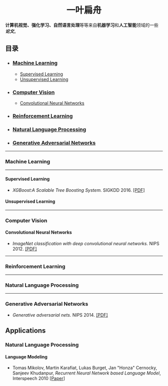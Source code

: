 # <center>一叶扁舟</center>

**计算机视觉、强化学习、自然语言处理**等等来自**机器学习**和**人工智能**领域的一些 ***论文***。

##  目录

 * ### [Machine Learning](#machine-learning)
   - [Supervised Learning](#supervised-learning)
   - [Unsupervised Learning](#unsupervised-learning)
   
 * ### [Computer Vision](#computer-vision)
   - [Convolutional Neural Networks](#convolutional-neural-networks)
   
 * ### [Reinforcement Learning](#reinforcement-learning)
 
 * ### [Natural Language Processing](#natural-Language-processing)
   
 * ### [Generative Adversarial Networks](#generative-adversarial-networks)
  
***

### Machine Learning
----
#### Supervised Learning

* *XGBoost:A Scalable Tree Boosting System.* SIGKDD 2016. [[PDF]](https://arxiv.org/pdf/1603.02754.pdf)

#### Unsupervised Learning

---

### Computer Vision

#### Convolutional Neural Networks

- *ImageNet classification with deep convolutional neural networks.* NIPS 2012. [[PDF]](http://papers.nips.cc/paper/4824-imagenet-classification-with-deep-convolutional-neural-networks.pdf)

---

### Reinforcement Learning 

---

### Natural Language Processing

---

### Generative Adversarial Networks

- *Generative adversarial nets.* NIPS 2014. [[PDF]](https://arxiv.org/pdf/1406.2661.pdf)





## Applications

### Natural Language Processing

#### Language Modeling
* Tomas Mikolov, Martin Karafiat, Lukas Burget, Jan "Honza" Cernocky, Sanjeev Khudanpur, *Recurrent Neural Network based Language Model*, Interspeech 2010 [[Paper](http://www.fit.vutbr.cz/research/groups/speech/publi/2010/mikolov_interspeech2010_IS100722.pdf)]
